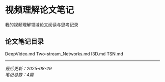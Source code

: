 # 视频理解论文笔记
我的视频理解领域论文阅读与思考记录

## 论文笔记目录
DeepVideo.md
Two-stream_Networks.md
I3D.md
TSN.md

---
*最后更新：2025-08-29*  
*笔记总数：4篇*